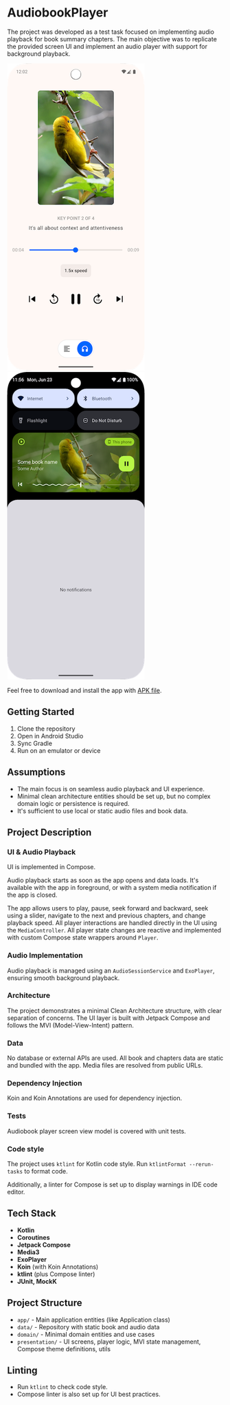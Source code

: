 # AudiobookPlayer

The project was developed as a test task focused on implementing audio playback for book summary
chapters. The main objective was to replicate the provided screen UI and implement an audio player
with support for background playback.

![](/docs/assets/cover_main_screen.png)
&nbsp;&nbsp;
![](/docs/assets/cover_notification.png)

Feel free to download and install the app with [APK file](/docs/assets/app-debug.apk).

## Getting Started

1. Clone the repository
2. Open in Android Studio
3. Sync Gradle
4. Run on an emulator or device

## Assumptions

- The main focus is on seamless audio playback and UI experience.
- Minimal clean architecture entities should be set up, but no complex domain logic or persistence
  is required.
- It's sufficient to use local or static audio files and book data.

## Project Description

### UI & Audio Playback

UI is implemented in Compose.

Audio playback starts as soon as the app opens and data loads. It's available with the app in
foreground, or with a system media notification if the app is closed.

The app allows users to play, pause, seek forward and backward, seek using a slider, navigate to the
next and previous chapters, and change playback speed. All player interactions are handled directly
in the UI using the `MediaController`. All player state changes are reactive and implemented with
custom Compose state wrappers around `Player`.

### Audio Implementation

Audio playback is managed using an `AudioSessionService` and `ExoPlayer`, ensuring smooth background
playback.

### Architecture

The project demonstrates a minimal Clean Architecture structure, with clear separation of concerns.
The UI layer is built with Jetpack Compose and follows the MVI (Model-View-Intent) pattern.

### Data

No database or external APIs are used. All book and chapters data are static and bundled with the
app. Media files are resolved from public URLs.

### Dependency Injection

Koin and Koin Annotations are used for dependency injection.

### Tests

Audiobook player screen view model is covered with unit tests.

### Code style

The project uses `ktlint` for Kotlin code style. Run `ktlintFormat --rerun-tasks` to format code.

Additionally, a linter for Compose is set up to display warnings in IDE code editor.

## Tech Stack

- **Kotlin**
- **Coroutines**
- **Jetpack Compose**
- **Media3**
- **ExoPlayer**
- **Koin** (with Koin Annotations)
- **ktlint** (plus Compose linter)
- **JUnit, MockK**

## Project Structure

- `app/` - Main application entities (like Application class)
- `data/` - Repository with static book and audio data
- `domain/` - Minimal domain entities and use cases
- `presentation/` - UI screens, player logic, MVI state management, Compose theme definitions, utils

## Linting

- Run `ktlint` to check code style.
- Compose linter is also set up for UI best practices.
